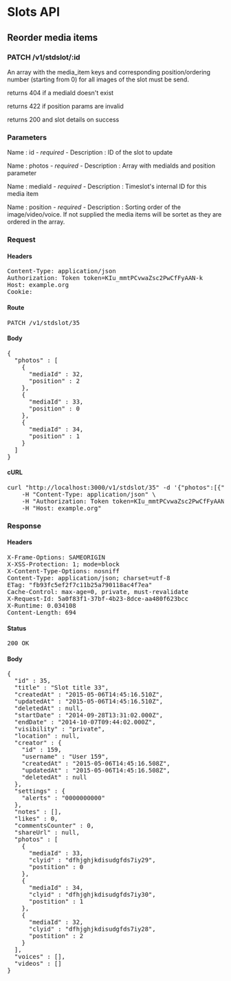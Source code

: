 # Slots API

## Reorder media items

### PATCH /v1/stdslot/:id

An array with the media_item keys and corresponding position/ordering number (starting from 0) for all images of the slot must be send.

returns 404 if a mediaId doesn&#39;t exist

returns 422 if position params are invalid

returns 200 and slot details on success

### Parameters

Name : id *- required -*
Description : ID of the slot to update

Name : photos *- required -*
Description : Array with mediaIds and position parameter

Name : mediaId *- required -*
Description : Timeslot&#39;s internal ID for this media item

Name : position *- required -*
Description : Sorting order of the image/video/voice. If not supplied the media items will be sortet as they are ordered in the array.

### Request

#### Headers

<pre>Content-Type: application/json
Authorization: Token token=KIu_mmtPCvwaZsc2PwCfFyAAN-k
Host: example.org
Cookie: </pre>

#### Route

<pre>PATCH /v1/stdslot/35</pre>

#### Body

<pre>{
  "photos" : [
    {
      "mediaId" : 32,
      "position" : 2
    },
    {
      "mediaId" : 33,
      "position" : 0
    },
    {
      "mediaId" : 34,
      "position" : 1
    }
  ]
}</pre>

#### cURL

<pre class="request">curl &quot;http://localhost:3000/v1/stdslot/35&quot; -d &#39;{&quot;photos&quot;:[{&quot;mediaId&quot;:32,&quot;position&quot;:2},{&quot;mediaId&quot;:33,&quot;position&quot;:0},{&quot;mediaId&quot;:34,&quot;position&quot;:1}]}&#39; -X PATCH \
	-H &quot;Content-Type: application/json&quot; \
	-H &quot;Authorization: Token token=KIu_mmtPCvwaZsc2PwCfFyAAN-k&quot; \
	-H &quot;Host: example.org&quot;</pre>

### Response

#### Headers

<pre>X-Frame-Options: SAMEORIGIN
X-XSS-Protection: 1; mode=block
X-Content-Type-Options: nosniff
Content-Type: application/json; charset=utf-8
ETag: &quot;fb93fc5ef2f7c11b25a790118ac4f7ea&quot;
Cache-Control: max-age=0, private, must-revalidate
X-Request-Id: 5a0f83f1-37bf-4b23-8dce-aa480f623bcc
X-Runtime: 0.034108
Content-Length: 694</pre>

#### Status

<pre>200 OK</pre>

#### Body

<pre>{
  "id" : 35,
  "title" : "Slot title 33",
  "createdAt" : "2015-05-06T14:45:16.510Z",
  "updatedAt" : "2015-05-06T14:45:16.510Z",
  "deletedAt" : null,
  "startDate" : "2014-09-28T13:31:02.000Z",
  "endDate" : "2014-10-07T09:44:02.000Z",
  "visibility" : "private",
  "location" : null,
  "creator" : {
    "id" : 159,
    "username" : "User 159",
    "createdAt" : "2015-05-06T14:45:16.508Z",
    "updatedAt" : "2015-05-06T14:45:16.508Z",
    "deletedAt" : null
  },
  "settings" : {
    "alerts" : "0000000000"
  },
  "notes" : [],
  "likes" : 0,
  "commentsCounter" : 0,
  "shareUrl" : null,
  "photos" : [
    {
      "mediaId" : 33,
      "clyid" : "dfhjghjkdisudgfds7iy29",
      "postition" : 0
    },
    {
      "mediaId" : 34,
      "clyid" : "dfhjghjkdisudgfds7iy30",
      "postition" : 1
    },
    {
      "mediaId" : 32,
      "clyid" : "dfhjghjkdisudgfds7iy28",
      "postition" : 2
    }
  ],
  "voices" : [],
  "videos" : []
}</pre>
